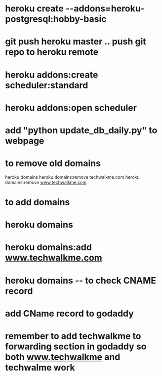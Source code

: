 # heroku create --addons=heroku-postgresql:hobby-basic
# git push heroku master .. push git repo to heroku remote
# heroku addons:create scheduler:standard
# heroku addons:open scheduler
# add "python update_db_daily.py" to webpage


# to remove old domains
heroku domains
heroku domains:remove techwalkme.com
heroku domains:remove www.techwalkme.com

# to add domains 
# heroku domains
# heroku domains:add www.techwalkme.com
# heroku domains -- to check CNAME record
# add CName record to godaddy
# remember to add techwalkme to forwarding section in godaddy so both www.techwalkme  and techwalme work 

